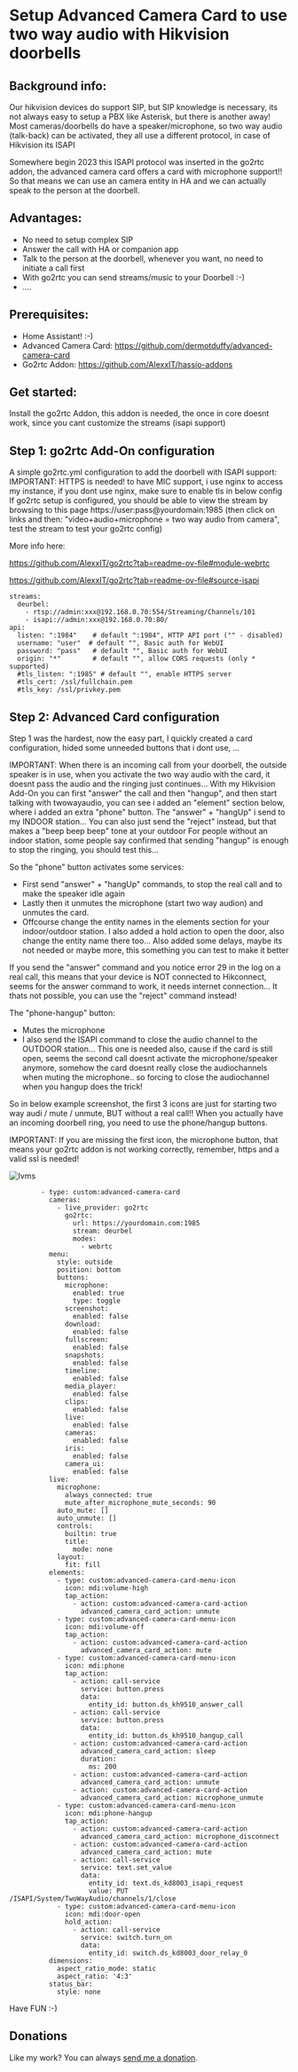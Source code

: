 # Setup Advanced Camera Card to use two way audio with Hikvision doorbells


## Background info:

Our hikvision devices do support SIP, but SIP knowledge is necessary, its not always easy to setup a PBX like Asterisk, but there is another away!
Most cameras/doorbells do have a speaker/microphone, so two way audio (talk-back) can be activated, they all use a different protocol, in case of Hikvision its ISAPI

Somewhere begin 2023 this ISAPI protocol was inserted in the go2rtc addon, the advanced camera card offers a card with microphone support!! So that means we can use an camera entity in HA and we can actually speak to the person at the doorbell.

## Advantages:

- No need to setup complex SIP
- Answer the call with HA or companion app
- Talk to the person at the doorbell, whenever you want, no need to initiate a call first
- With go2rtc you can send streams/music to your Doorbell :-)
- ....

## Prerequisites:
- Home Assistant! :-)
- Advanced Camera Card: https://github.com/dermotduffy/advanced-camera-card
- Go2rtc Addon: https://github.com/AlexxIT/hassio-addons

## Get started:

Install the go2rtc Addon, this addon is needed, the once in core doesnt work, since you cant customize the streams (isapi support)

## Step 1: go2rtc Add-On configuration

A simple go2rtc.yml configuration to add the doorbell with ISAPI support:
IMPORTANT: HTTPS is needed! to have MIC support, i use nginx to access my instance, if you dont use nginx, make sure to enable tls in below config
If go2rtc setup is configured, you should be able to view the stream by browsing to this page https://user:pass@yourdomain:1985 (then click on links and then: "video+audio+microphone = two way audio from camera", test the stream to test your go2rtc config)

More info here:

https://github.com/AlexxIT/go2rtc?tab=readme-ov-file#module-webrtc

https://github.com/AlexxIT/go2rtc?tab=readme-ov-file#source-isapi

```
streams:
  deurbel:
    - rtsp://admin:xxx@192.168.0.70:554/Streaming/Channels/101
    - isapi://admin:xxx@192.168.0.70:80/
api:
  listen: ":1984"    # default ":1984", HTTP API port ("" - disabled)
  username: "user"  # default "", Basic auth for WebUI
  password: "pass"   # default "", Basic auth for WebUI
  origin: "*"        # default "", allow CORS requests (only * supported)
  #tls_listen: ":1985" # default "", enable HTTPS server
  #tls_cert: /ssl/fullchain.pem
  #tls_key: /ssl/privkey.pem

```
## Step 2: Advanced Card configuration

Step 1 was the hardest, now the easy part, I quickly created a card configuration, hided some unneeded buttons that i dont use, ...

IMPORTANT: When there is an incoming call from your doorbell, the outside speaker is in use, when you activate the two way audio with the card, it doesnt pass the audio and the ringing just continues...
With my Hikvision Add-On you can first "answer" the call and then "hangup", and then start talking with twowayaudio, you can see i added an "element" section below, where i added an extra "phone" button. The "answer" + "hangUp" i send to my INDOOR station... You can also just send the "reject" instead, but that makes a "beep beep beep" tone at your outdoor
For people without an indoor station, some people say confirmed that sending "hangup" is enough to stop the ringing, you should test this...

So the "phone" button activates some services:
- First send "answer" + "hangUp"  commands, to stop the real call and to make the speaker idle again
- Lastly then it unmutes the microphone (start two way audion) and unmutes the card.
- Offcourse change the entity names in the elements section for your indoor/outdoor station. I also added a hold action to open the door, also change the entity name there too... Also added some delays, maybe its not needed or maybe more, this something you can test to make it better

If you send the "answer" command and you notice error 29 in the log on a real call, this means that your device is NOT connected to Hikconnect, seems for the answer command to work, it needs internet connection... It thats not possible, you can use the "reject" command instead!

The "phone-hangup" button:
- Mutes the microphone
- I also send the ISAPI command to close the audio channel to the OUTDOOR station... This one is needed also, cause if the card is still open, seems the second call doesnt activate the microphone/speaker anymore, somehow the card doesnt really close the audiochannels when muting the microphone.. so forcing to close  the audiochannel when you hangup does the trick! 

So in below example screenshot, the first 3 icons are just for starting two way audi / mute / unmute, BUT without a real call!! When you actually have an incoming doorbell ring, you need to use the phone/hangup buttons.

IMPORTANT: If you are missing the first icon, the microphone button, that means your go2rtc addon is not working correctly, remember, https and a valid ssl is needed!

![Ivms](advanced.card.png)

```
        - type: custom:advanced-camera-card
          cameras:
            - live_provider: go2rtc
              go2rtc:
                url: https://yourdomain.com:1985
                stream: deurbel
                modes:
                  - webrtc
          menu:
            style: outside
            position: bottom
            buttons:
              microphone:
                enabled: true
                type: toggle
              screenshot:
                enabled: false
              download:
                enabled: false
              fullscreen:
                enabled: false
              snapshots:
                enabled: false
              timeline:
                enabled: false
              media_player:
                enabled: false
              clips:
                enabled: false
              live:
                enabled: false
              cameras:
                enabled: false
              iris:
                enabled: false
              camera_ui:
                enabled: false
          live:
            microphone:
              always_connected: true
              mute_after_microphone_mute_seconds: 90
            auto_mute: []
            auto_unmute: []
            controls:
              builtin: true
              title:
                mode: none
            layout:
              fit: fill
          elements:
            - type: custom:advanced-camera-card-menu-icon
              icon: mdi:volume-high
              tap_action:
                - action: custom:advanced-camera-card-action
                  advanced_camera_card_action: unmute
            - type: custom:advanced-camera-card-menu-icon
              icon: mdi:volume-off
              tap_action:
                - action: custom:advanced-camera-card-action
                  advanced_camera_card_action: mute
            - type: custom:advanced-camera-card-menu-icon
              icon: mdi:phone
              tap_action:
                - action: call-service
                  service: button.press
                  data:
                    entity_id: button.ds_kh9510_answer_call
                - action: call-service
                  service: button.press
                  data:
                    entity_id: button.ds_kh9510_hangup_call
                - action: custom:advanced-camera-card-action
                  advanced_camera_card_action: sleep
                  duration:
                    ms: 200
                - action: custom:advanced-camera-card-action
                  advanced_camera_card_action: unmute
                - action: custom:advanced-camera-card-action
                  advanced_camera_card_action: microphone_unmute
            - type: custom:advanced-camera-card-menu-icon
              icon: mdi:phone-hangup
              tap_action:
                - action: custom:advanced-camera-card-action
                  advanced_camera_card_action: microphone_disconnect
                - action: custom:advanced-camera-card-action
                  advanced_camera_card_action: mute
                - action: call-service
                  service: text.set_value
                  data:
                    entity_id: text.ds_kd8003_isapi_request
                    value: PUT /ISAPI/System/TwoWayAudio/channels/1/close
            - type: custom:advanced-camera-card-menu-icon
              icon: mdi:door-open
              hold_action:
                - action: call-service
                  service: switch.turn_on
                  data:
                    entity_id: switch.ds_kd8003_door_relay_0
          dimensions:
            aspect_ratio_mode: static
            aspect_ratio: '4:3'
          status_bar:
            style: none
```

Have FUN :-)

## Donations
 Like my work? You can always [send me a donation](https://paypal.me/pergolafabio).
